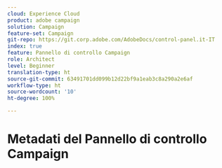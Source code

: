 ```yaml
---
cloud: Experience Cloud
product: adobe campaign
solution: Campaign
feature-set: Campaign
git-repo: https://git.corp.adobe.com/AdobeDocs/control-panel.it-IT
index: true
feature: Pannello di controllo Campaign
role: Architect
level: Beginner
translation-type: ht
source-git-commit: 63491701dd099b12d22bf9a1eab3c8a290a2e6af
workflow-type: ht
source-wordcount: '10'
ht-degree: 100%

---
```



# Metadati del Pannello di controllo Campaign
